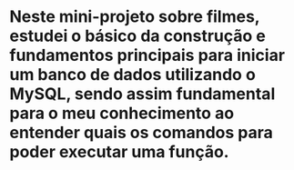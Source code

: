 # Neste mini-projeto sobre filmes,  estudei o básico da construção e fundamentos principais para iniciar um banco de dados utilizando o MySQL, sendo assim fundamental para o meu conhecimento ao entender quais os comandos para poder executar uma função.
